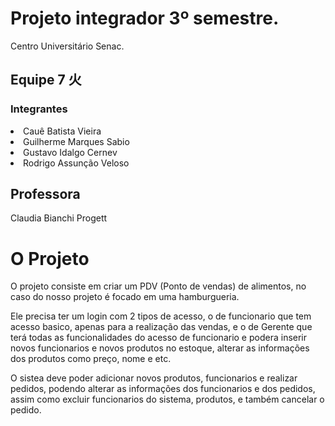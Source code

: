 # Projeto integrador 3º semestre.
Centro Universitário Senac.
<h2>Equipe 7 火</h2>
<h3>Integrantes</h3> 
<li>Cauê Batista Vieira</li>
<li>Guilherme Marques Sabio</li>
<li>Gustavo Idalgo Cernev</li>
<li>Rodrigo Assunção Veloso</li>

<h2>Professora</h2>
<p>Claudia Bianchi Progett</p>


<h1>O Projeto</h1>
<p>O projeto consiste em criar um PDV (Ponto de vendas) de alimentos, no caso do nosso projeto é focado em uma hamburgueria.</p>
<p>Ele precisa ter um login com 2 tipos de acesso, o de funcionario que tem acesso basico, apenas para a realização das vendas, e o de Gerente que terá todas as funcionalidades do acesso de funcionario e podera inserir novos funcionarios e novos produtos no estoque, alterar as informações dos produtos como preço, nome e etc.</p>
<p>O sistea deve poder adicionar novos produtos, funcionarios e realizar pedidos, podendo alterar as informações dos funcionarios e dos pedidos, assim como excluir funcionarios do sistema, produtos, e também cancelar o pedido.</p>

